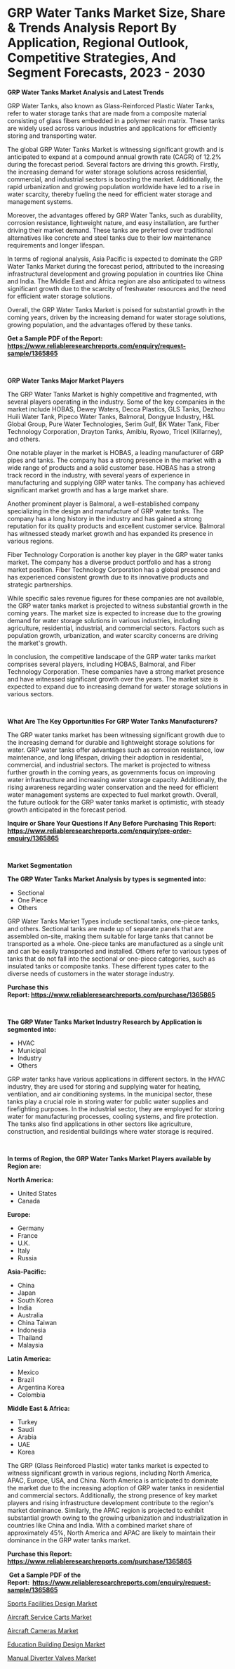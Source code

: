 <p><h1>GRP Water Tanks Market Size, Share & Trends Analysis Report By Application, Regional Outlook, Competitive Strategies, And Segment Forecasts, 2023 - 2030</h1></p><p><strong>GRP Water Tanks Market Analysis and Latest Trends</strong></p>
<p><p>GRP Water Tanks, also known as Glass-Reinforced Plastic Water Tanks, refer to water storage tanks that are made from a composite material consisting of glass fibers embedded in a polymer resin matrix. These tanks are widely used across various industries and applications for efficiently storing and transporting water.</p><p>The global GRP Water Tanks Market is witnessing significant growth and is anticipated to expand at a compound annual growth rate (CAGR) of 12.2% during the forecast period. Several factors are driving this growth. Firstly, the increasing demand for water storage solutions across residential, commercial, and industrial sectors is boosting the market. Additionally, the rapid urbanization and growing population worldwide have led to a rise in water scarcity, thereby fueling the need for efficient water storage and management systems.</p><p>Moreover, the advantages offered by GRP Water Tanks, such as durability, corrosion resistance, lightweight nature, and easy installation, are further driving their market demand. These tanks are preferred over traditional alternatives like concrete and steel tanks due to their low maintenance requirements and longer lifespan.</p><p>In terms of regional analysis, Asia Pacific is expected to dominate the GRP Water Tanks Market during the forecast period, attributed to the increasing infrastructural development and growing population in countries like China and India. The Middle East and Africa region are also anticipated to witness significant growth due to the scarcity of freshwater resources and the need for efficient water storage solutions.</p><p>Overall, the GRP Water Tanks Market is poised for substantial growth in the coming years, driven by the increasing demand for water storage solutions, growing population, and the advantages offered by these tanks.</p></p>
<p><strong>Get a Sample PDF of the Report:&nbsp; <a href="https://www.reliableresearchreports.com/enquiry/request-sample/1365865">https://www.reliableresearchreports.com/enquiry/request-sample/1365865</a></strong></p>
<p>&nbsp;</p>
<p><strong>GRP Water Tanks Major Market Players</strong></p>
<p><p>The GRP Water Tanks Market is highly competitive and fragmented, with several players operating in the industry. Some of the key companies in the market include HOBAS, Dewey Waters, Decca Plastics, GLS Tanks, Dezhou Huili Water Tank, Pipeco Water Tanks, Balmoral, Dongyue Industry, H&L Global Group, Pure Water Technologies, Serim Gulf, BK Water Tank, Fiber Technology Corporation, Drayton Tanks, Amiblu, Ryowo, Tricel (Killarney), and others.</p><p>One notable player in the market is HOBAS, a leading manufacturer of GRP pipes and tanks. The company has a strong presence in the market with a wide range of products and a solid customer base. HOBAS has a strong track record in the industry, with several years of experience in manufacturing and supplying GRP water tanks. The company has achieved significant market growth and has a large market share.</p><p>Another prominent player is Balmoral, a well-established company specializing in the design and manufacture of GRP water tanks. The company has a long history in the industry and has gained a strong reputation for its quality products and excellent customer service. Balmoral has witnessed steady market growth and has expanded its presence in various regions.</p><p>Fiber Technology Corporation is another key player in the GRP water tanks market. The company has a diverse product portfolio and has a strong market position. Fiber Technology Corporation has a global presence and has experienced consistent growth due to its innovative products and strategic partnerships.</p><p>While specific sales revenue figures for these companies are not available, the GRP water tanks market is projected to witness substantial growth in the coming years. The market size is expected to increase due to the growing demand for water storage solutions in various industries, including agriculture, residential, industrial, and commercial sectors. Factors such as population growth, urbanization, and water scarcity concerns are driving the market's growth.</p><p>In conclusion, the competitive landscape of the GRP water tanks market comprises several players, including HOBAS, Balmoral, and Fiber Technology Corporation. These companies have a strong market presence and have witnessed significant growth over the years. The market size is expected to expand due to increasing demand for water storage solutions in various sectors.</p></p>
<p>&nbsp;</p>
<p><strong>What Are The Key Opportunities For GRP Water Tanks Manufacturers?</strong></p>
<p><p>The GRP water tanks market has been witnessing significant growth due to the increasing demand for durable and lightweight storage solutions for water. GRP water tanks offer advantages such as corrosion resistance, low maintenance, and long lifespan, driving their adoption in residential, commercial, and industrial sectors. The market is projected to witness further growth in the coming years, as governments focus on improving water infrastructure and increasing water storage capacity. Additionally, the rising awareness regarding water conservation and the need for efficient water management systems are expected to fuel market growth. Overall, the future outlook for the GRP water tanks market is optimistic, with steady growth anticipated in the forecast period.</p></p>
<p><strong>Inquire or Share Your Questions If Any Before Purchasing This Report: <a href="https://www.reliableresearchreports.com/enquiry/pre-order-enquiry/1365865">https://www.reliableresearchreports.com/enquiry/pre-order-enquiry/1365865</a></strong></p>
<p>&nbsp;</p>
<p><strong>Market Segmentation</strong></p>
<p><strong>The GRP Water Tanks Market Analysis by types is segmented into:</strong></p>
<p><ul><li>Sectional</li><li>One Piece</li><li>Others</li></ul></p>
<p><p>GRP Water Tanks Market Types include sectional tanks, one-piece tanks, and others. Sectional tanks are made up of separate panels that are assembled on-site, making them suitable for large tanks that cannot be transported as a whole. One-piece tanks are manufactured as a single unit and can be easily transported and installed. Others refer to various types of tanks that do not fall into the sectional or one-piece categories, such as insulated tanks or composite tanks. These different types cater to the diverse needs of customers in the water storage industry.</p></p>
<p><strong>Purchase this Report:&nbsp;<a href="https://www.reliableresearchreports.com/purchase/1365865">https://www.reliableresearchreports.com/purchase/1365865</a></strong></p>
<p>&nbsp;</p>
<p><strong>The GRP Water Tanks Market Industry Research by Application is segmented into:</strong></p>
<p><ul><li>HVAC</li><li>Municipal</li><li>Industry</li><li>Others</li></ul></p>
<p><p>GRP water tanks have various applications in different sectors. In the HVAC industry, they are used for storing and supplying water for heating, ventilation, and air conditioning systems. In the municipal sector, these tanks play a crucial role in storing water for public water supplies and firefighting purposes. In the industrial sector, they are employed for storing water for manufacturing processes, cooling systems, and fire protection. The tanks also find applications in other sectors like agriculture, construction, and residential buildings where water storage is required.</p></p>
<p>&nbsp;</p>
<p><strong>In terms of Region, the GRP Water Tanks Market Players available by Region are:</strong></p>
<p>
    <p> <strong> North America: </strong>
        <ul>
            <li>United States</li>
            <li>Canada</li>
        </ul>
        </p> 
    <p> <strong> Europe: </strong>
        <ul>
            <li>Germany</li>
            <li>France</li>
            <li>U.K.</li>
            <li>Italy</li>
            <li>Russia</li>
        </ul>
        </p> 
    <p> <strong> Asia-Pacific: </strong>
        <ul>
            <li>China</li>
            <li>Japan</li>
            <li>South Korea</li>
            <li>India</li>
            <li>Australia</li>
            <li>China Taiwan</li>
            <li>Indonesia</li>
            <li>Thailand</li>
            <li>Malaysia</li>
        </ul>
        </p> 
    <p> <strong> Latin America: </strong>
        <ul>
            <li>Mexico</li>
            <li>Brazil</li>
            <li>Argentina Korea</li>
            <li>Colombia</li>
        </ul>
        </p> 
    <p> <strong> Middle East & Africa: </strong>
        <ul>
            <li>Turkey</li>
            <li>Saudi</li>
            <li>Arabia</li>
            <li>UAE</li>
            <li>Korea</li>
        </ul>
    </p>
    </p>
<p><p>The GRP (Glass Reinforced Plastic) water tanks market is expected to witness significant growth in various regions, including North America, APAC, Europe, USA, and China. North America is anticipated to dominate the market due to the increasing adoption of GRP water tanks in residential and commercial sectors. Additionally, the strong presence of key market players and rising infrastructure development contribute to the region's market dominance. Similarly, the APAC region is projected to exhibit substantial growth owing to the growing urbanization and industrialization in countries like China and India. With a combined market share of approximately 45%, North America and APAC are likely to maintain their dominance in the GRP water tanks market.</p></p>
<p><strong>Purchase this Report: <a href="https://www.reliableresearchreports.com/purchase/1365865">https://www.reliableresearchreports.com/purchase/1365865</a></strong></p>
<p>&nbsp;<strong>Get a Sample PDF of the Report:&nbsp;&nbsp;<a href="https://www.reliableresearchreports.com/enquiry/request-sample/1365865">https://www.reliableresearchreports.com/enquiry/request-sample/1365865</a></strong></p>
<p><strong></strong></p>
<p><p><a href="https://medium.com/@jackytorphy/sports-facilities-design-market-size-cagr-trends-2024-2030-a18737d7da98">Sports Facilities Design Market</a></p><p><a href="https://www.linkedin.com/pulse/aircraft-service-carts-market-size-share-global-analysis-nseme/">Aircraft Service Carts Market</a></p><p><a href="https://www.linkedin.com/pulse/decoding-aircraft-cameras-market-deep-dive-latest-trends-dqodf/">Aircraft Cameras Market</a></p><p><a href="https://medium.com/@zitakuvalis/education-building-design-market-size-cagr-trends-2024-2030-224999edaf6b">Education Building Design Market</a></p><p><a href="https://www.linkedin.com/pulse/manual-diverter-valves-market-research-report-unlocks-b0tec/">Manual Diverter Valves Market</a></p></p>